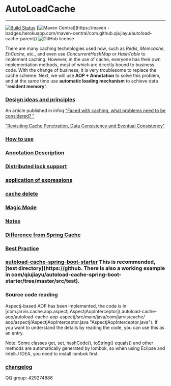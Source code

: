 # AutoLoadCache
---------------------------------------------
[![Build Status](http://img.shields.io/travis/qiujiayu/AutoLoadCache.svg?style=flat&branch=master)](https://travis-ci.org/qiujiayu/AutoLoadCache)
[![Maven Central](https://img.shields.io/maven-central/v/com.github.qiujiayu/autoload-cache-parent.svg?style=flat-square)](https://maven -badges.herokuapp.com/maven-central/com.github.qiujiayu/autoload-cache-parent/)
![GitHub license](https://img.shields.io/github/license/qiujiayu/AutoLoadCache.svg?style=flat-square)


There are many caching technologies used now, such as *Redis*, *Memcache*, *EhCache*, etc., and even use *ConcurrentHashMap* or *HashTable* to implement caching. However, in the use of cache, everyone has their own implementation methods, most of which are directly bound to business code. With the change of business, it is very troublesome to replace the cache scheme. Next, we will use **AOP + Annotation** to solve this problem, and at the same time use **automatic loading mechanism** to achieve data "**resident memory**".


### [Design ideas and principles](./doc/idea.md)

An article published in infoq ["Faced with caching, what problems need to be considered? "](http://www.infoq.com/cn/articles/thinking-about-distributed-cache-redis)

["Revisiting Cache Penetration, Data Consistency and Eventual Consistency"](https://mp.weixin.qq.com/s?__biz=MzIwMzg1ODcwMw==&mid=2247487343&idx=1&sn=6a5f60341a820465387b0ffcf48ae85b)

### [How to use](./doc/use.md)

### [Annotation Description](./doc/annotations.md)

### [Distributed lock support](./doc/lock.md)

### [application of expressions](./doc/script.md)

### [cache delete](./doc/deleteCache.md)

### [Magic Mode](./doc/magic.md)

### [Notes](./doc/warning.md)

### [Difference from Spring Cache](./doc/SpringCache.md)

### [Best Practice](./doc/suggest.md)

### [autoload-cache-spring-boot-starter](https://github.com/qiujiayu/autoload-cache-spring-boot-starter) This is recommended, [test directory](https://github. There is also a working example in com/qiujiayu/autoload-cache-spring-boot-starter/tree/master/src/test).


### Source code reading

Aspectj-based AOP has been implemented, the code is in [com.jarvis.cache.aop.aspectj.AspectjAopInterceptor](.autoload-cache-aop/autoload-cache-aop-aspectj/src/main/java/com/jarvis/cache/ aop/aspectj/AspectjAopInterceptor.java "AspectjAopInterceptor.java"). If you want to understand the details by reading the code, you can use this as an entry.

Note: Some classes get, set, hashCode(), toString() equals() and other methods are automatically generated by lombok, so when using Eclipse and IntelliJ IDEA, you need to install lombok first.


### [changelog](./doc/changesLog.md)



QQ group: 429274886